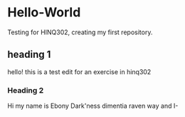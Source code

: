 # Hello-World
Testing for HINQ302, creating my first repository.
## heading 1
hello! this is a test edit for an exercise in hinq302
### Heading 2
Hi my name is Ebony Dark'ness dimentia raven way and I-
